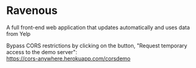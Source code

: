 # Ravenous
A full front-end web application that updates automatically and uses data from Yelp

Bypass CORS restrictions by clicking on the button, "Request temporary access to the demo server":<br>
https://cors-anywhere.herokuapp.com/corsdemo
